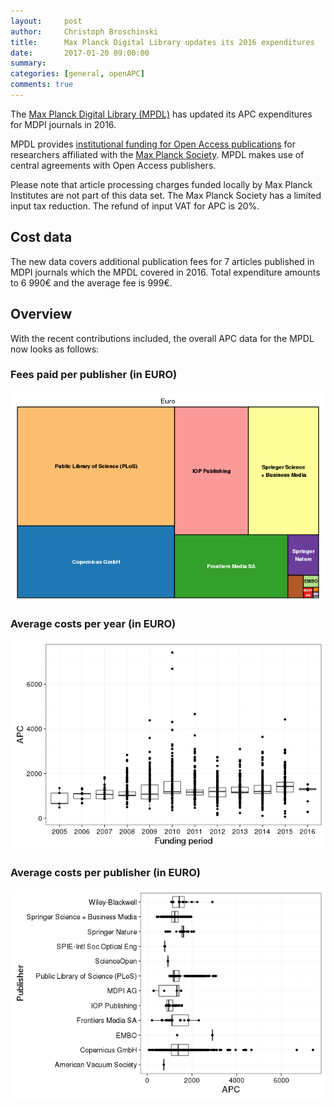 ```yaml
---
layout:     post
author:     Christoph Broschinski
title:      Max Planck Digital Library updates its 2016 expenditures
date:       2017-01-20 09:00:00
summary:    
categories: [general, openAPC]
comments: true
---
```




The [Max Planck Digital Library (MPDL)](https://www.mpdl.mpg.de/en/) has updated its APC expenditures for MDPI journals in 2016.

MPDL provides [institutional funding for Open Access publications](https://www.mpdl.mpg.de/en/?id=50:open-access-publishing&catid=17:open-access) for researchers affiliated with the  [Max Planck Society](http://www.mpg.de/en). MPDL makes use of central agreements with Open Access publishers.

Please note that article processing charges funded locally by Max Planck Institutes are not part of this data set. The Max Planck Society has a limited input tax reduction. The refund of input VAT for APC is 20%.

## Cost data




The new data covers additional publication fees for 7 articles published in MDPI journals which the MPDL covered in 2016. Total expenditure amounts to 6 990€ and the average fee is 999€.


## Overview

With the recent contributions included, the overall APC data for the MPDL now looks as follows:

### Fees paid per publisher (in EURO)

![plot of chunk tree_mpdl_2017_01_20_full](/figure/tree_mpdl_2017_01_20_full-1.png)

###  Average costs per year (in EURO)

![plot of chunk box_mpdl_2017_01_20_year_full](/figure/box_mpdl_2017_01_20_year_full-1.png)


###  Average costs per publisher (in EURO)

![plot of chunk box_mdpl_2017_01_20_publisher_full](/figure/box_mdpl_2017_01_20_publisher_full-1.png)

